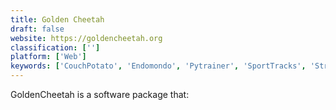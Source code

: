 ```yaml
---
title: Golden Cheetah
draft: false 
website: https://goldencheetah.org
classification: ['']
platform: ['Web']
keywords: ['CouchPotato', 'Endomondo', 'Pytrainer', 'SportTracks', 'Strava', 'rubiTrack']
---
```

GoldenCheetah is a software package that: